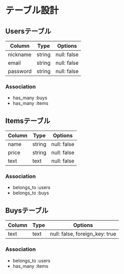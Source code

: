 # テーブル設計

## Usersテーブル
| Column   | Type   | Options     |
| -------- | ------ | ----------- |
| nickname | string | null: false |
| email    | string | null: false |
| password | string | null: false |

### Association

- has_many :buys
- has_many :items



## Itemsテーブル

| Column | Type   | Options     |
| -------| ------ | ----------- |
| name   | string | null: false |
| price  | string | null: false |
| text   | text   | null: false |

### Association

- belongs_to :users
- belongs_to :buys


## Buysテーブル

| Column | Type   | Options     |
| ------ | ------ | ----------- |
| text   | text   | null: false, foreign_key: true |


### Association

- belongs_to :users
- has_many :items